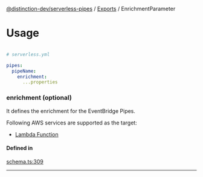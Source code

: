 [@distinction-dev/serverless-pipes](../README.md) / [Exports](parameters.md) / EnrichmentParameter

# Usage
```yaml

# serverless.yml

pipes:
  pipeName:
    enrichment:
      ...properties
```


### enrichment (optional)



It defines the enrichment for the EventBridge Pipes.

Following AWS services are supported as the target:
 
 - [Lambda Function](EnrichmentParameters.md)
 

#### Defined in

[schema.ts:309](https://github.com/distinction-dev/serverless-pipes/blob/bafcd10b595a304cf2a2f2f7cf109be3ea8504f2/src/schema.ts#L309)


---